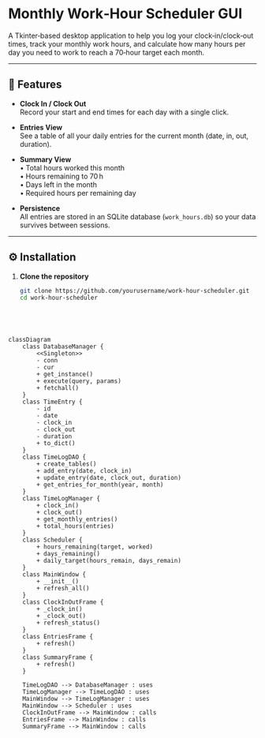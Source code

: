 # Monthly Work‑Hour Scheduler GUI

A Tkinter‑based desktop application to help you log your clock‑in/clock‑out times, track your monthly work hours, and calculate how many hours per day you need to work to reach a 70‑hour target each month.

---

## 📝 Features

- **Clock In / Clock Out**  
  Record your start and end times for each day with a single click.

- **Entries View**  
  See a table of all your daily entries for the current month (date, in, out, duration).

- **Summary View**  
  • Total hours worked this month  
  • Hours remaining to 70 h  
  • Days left in the month  
  • Required hours per remaining day

- **Persistence**  
  All entries are stored in an SQLite database (`work_hours.db`) so your data survives between sessions.

---

## ⚙️ Installation

1. **Clone the repository**  
   ```sh
   git clone https://github.com/yourusername/work-hour-scheduler.git
   cd work-hour-scheduler






```mermaid
classDiagram
    class DatabaseManager {
        <<Singleton>>
        - conn
        - cur
        + get_instance()
        + execute(query, params)
        + fetchall()
    }
    class TimeEntry {
        - id
        - date
        - clock_in
        - clock_out
        - duration
        + to_dict()
    }
    class TimeLogDAO {
        + create_tables()
        + add_entry(date, clock_in)
        + update_entry(date, clock_out, duration)
        + get_entries_for_month(year, month)
    }
    class TimeLogManager {
        + clock_in()
        + clock_out()
        + get_monthly_entries()
        + total_hours(entries)
    }
    class Scheduler {
        + hours_remaining(target, worked)
        + days_remaining()
        + daily_target(hours_remain, days_remain)
    }
    class MainWindow {
        + __init__()
        + refresh_all()
    }
    class ClockInOutFrame {
        + _clock_in()
        + _clock_out()
        + refresh_status()
    }
    class EntriesFrame {
        + refresh()
    }
    class SummaryFrame {
        + refresh()
    }

    TimeLogDAO --> DatabaseManager : uses
    TimeLogManager --> TimeLogDAO : uses
    MainWindow --> TimeLogManager : uses
    MainWindow --> Scheduler : uses
    ClockInOutFrame --> MainWindow : calls
    EntriesFrame --> MainWindow : calls
    SummaryFrame --> MainWindow : calls
